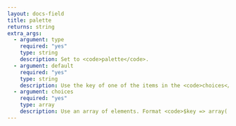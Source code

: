 ```yaml
---
layout: docs-field
title: palette
returns: string
extra_args:
  - argument: type
    required: "yes"
    type: string
    description: Set to <code>palette</code>.
  - argument: default
    required: "yes"
    type: string
    description: Use the key of one of the items in the <code>choices</code> argument.
  - argument: choices
    required: "yes"
    type: array
    description: Use an array of elements. Format <code>$key => array( $color1, $color2, $color3 )</code>.
---
```

